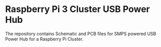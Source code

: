 # Raspberry Pi 3 Cluster USB Power Hub
The repository contains Schematic and PCB files for SMPS powered USB Power Hub for a Raspberry Pi Cluster.
